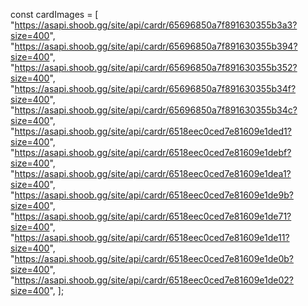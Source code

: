 const cardImages = [
    "https://asapi.shoob.gg/site/api/cardr/65696850a7f891630355b3a3?size=400",
    "https://asapi.shoob.gg/site/api/cardr/65696850a7f891630355b394?size=400",
    "https://asapi.shoob.gg/site/api/cardr/65696850a7f891630355b352?size=400",
    "https://asapi.shoob.gg/site/api/cardr/65696850a7f891630355b34f?size=400",
    "https://asapi.shoob.gg/site/api/cardr/65696850a7f891630355b34c?size=400",
    "https://asapi.shoob.gg/site/api/cardr/6518eec0ced7e81609e1ded1?size=400",
    "https://asapi.shoob.gg/site/api/cardr/6518eec0ced7e81609e1debf?size=400",
    "https://asapi.shoob.gg/site/api/cardr/6518eec0ced7e81609e1dea1?size=400",
    "https://asapi.shoob.gg/site/api/cardr/6518eec0ced7e81609e1de9b?size=400",
    "https://asapi.shoob.gg/site/api/cardr/6518eec0ced7e81609e1de71?size=400",
    "https://asapi.shoob.gg/site/api/cardr/6518eec0ced7e81609e1de11?size=400",
    "https://asapi.shoob.gg/site/api/cardr/6518eec0ced7e81609e1de0b?size=400",
    "https://asapi.shoob.gg/site/api/cardr/6518eec0ced7e81609e1de02?size=400",
];